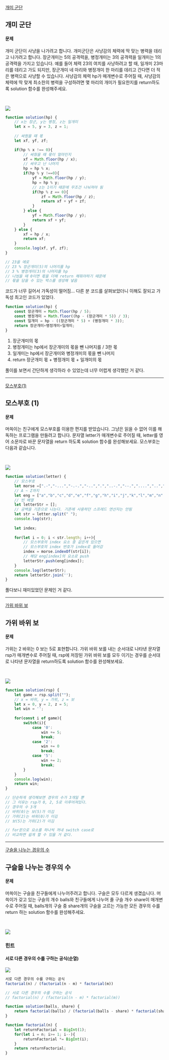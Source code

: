 [개미 군단](https://school.programmers.co.kr/learn/courses/30/lessons/120837)
## 개미 군단
#### 문제
개미 군단이 사냥을 나가려고 합니다. 개미군단은 사냥감의 체력에 딱 맞는 병력을 데리고 나가려고 합니다. 장군개미는 5의 공격력을, 병정개미는 3의 공격력을 일개미는 1의 공격력을 가지고 있습니다. 예를 들어 체력 23의 여치를 사냥하려고 할 때, 일개미 23마리를 데리고 가도 되지만, 장군개미 네 마리와 병정개미 한 마리를 데리고 간다면 더 적은 병력으로 사냥할 수 있습니다. 사냥감의 체력 hp가 매개변수로 주어질 때, 사냥감의 체력에 딱 맞게 최소한의 병력을 구성하려면 몇 마리의 개미가 필요한지를 return하도록 solution 함수를 완성해주세요.

<br/>

![](https://velog.velcdn.com/images/jkang4531/post/4923a19c-ebfe-4d4f-b7bd-30fda713b56b/image.png)

```javascript
function solution(hp) {
  	// x는 장군, y는 병정, z는 일개미
    let x = 5, y = 3, z = 1;
    
  	// 싸웠을 때 몫
    let xf, yf, zf;

    if(hp % x !== 0){
      	// 싸웠을 때 몫이 얼마인지
        xf = Math.floor(hp / x);
      	// 싸우고 난 나머지
        hp = hp % x;
        if(hp % y !==0){
            yf = Math.floor(hp / y);
            hp = hp % y;
          	// z는 1이기 때문에 무조건 나눠져야 됨
            if(hp % z == 0){
                zf = Math.floor(hp / z);
                return xf + yf + zf;
            }
        } else {
            yf = Math.floor(hp / y);
            return xf + yf;
        }
    } else {
        xf = hp / x;
        return xf;
    }
    console.log(xf, yf, zf);
}

// 23을 에로
// 23 % 장군개미(5)의 나머지를 hp
// 3 % 병정개미(3)의 나머지를 hp
// 나눴을 때 0이면 몫을 더해 return 해줘야하기 때문에
// 몫을 담을 수 있는 박스를 생성해 넣음

```
코드가 너무 길어서 가독성이 떨어짐...
다른 분 코드를 살펴보았더니 이해도 잘되고 가독성 최고인 코드가 있었다.

```javascript
function solution(hp) {
    const 장군개미 = Math.floor(hp / 5);
    const 병정개미 = Math.floor((hp - (장군개미 * 5)) / 3);
    const 일개미 = hp - ((장군개미 * 5) + (병정개미 * 3));
    return 장군개미+병정개미+일개미;
}
```
1. 장군개미의 몫
2. 병정개미는 hp에서 장군개미의 몫을 뺀 나머지를 / 3한 몫
3. 일개미는 hp에서 장군개미와 병정개미의 몫을 뺀 나머지
4. return 장군개미 몫 + 병정개미 몫 + 일개미의 몫

풀이를 보면서 간단하게 생각하라 수 있었는데 너무 어렵게 생각했던 거 같다.

---
[모스부호(1)](https://school.programmers.co.kr/learn/courses/30/lessons/120838)
## 모스부호 (1)
#### 문제
머쓱이는 친구에게 모스부호를 이용한 편지를 받았습니다. 그냥은 읽을 수 없어 이를 해독하는 프로그램을 만들려고 합니다. 문자열 letter가 매개변수로 주어질 때, letter를 영어 소문자로 바꾼 문자열을 return 하도록 solution 함수를 완성해보세요.
모스부호는 다음과 같습니다.

<br/>

![](https://velog.velcdn.com/images/jkang4531/post/ba79133c-f7f2-435d-8524-8b9e1c8f7711/image.png)

```javascript
function solution(letter) {
  	// 모스부호
    let morse =[".-","-...","-.-.","-..",".","..-.","--.","....","..",".---","-.-",".-..","--","-.","---",".--.","--.-",".-.","...","-","..-","...-",".--","-..-","-.--","--.."]
    // A ~ Z까지
    let eng = ["a","b","c","d","e","f","g","h","i","j","k","l","m","n","o","p","q","r","s","t","u","v","w","x","y","z"];
  	// 빈 배열
    let letterStr = [];
    // 공백을 기준으로 나눈다. 기존에 사용하던 스프레드 연산자는 안됨
    let str = letter.split(" ");
    console.log(str);
    
    let index;
    
    for(let i = 0; i < str.length; i++){
      	// 모스부호의 index 요소 중 같은게 있으면 
      	// 모스부호의 index 번호가 index로 들어감
        index = morse.indexOf(str[i]);
      	// 해당 eng[index]의 요소로 push
        letterStr.push(eng[index]);
    }
    console.log(letterStr);
    return letterStr.join('');
}
```
풀다보니 재미있었던 문제인 거 같다.

---
[가위 바위 보](https://school.programmers.co.kr/learn/courses/30/lessons/120839)
## 가위 바위 보
#### 문제
가위는 2 바위는 0 보는 5로 표현합니다. 가위 바위 보를 내는 순서대로 나타낸 문자열 rsp가 매개변수로 주어질 때, rsp에 저장된 가위 바위 보를 모두 이기는 경우를 순서대로 나타낸 문자열을 return하도록 solution 함수를 완성해보세요.

<br/>

![](https://velog.velcdn.com/images/jkang4531/post/b35925cb-9077-4318-8539-7bfab22be058/image.png)

```javascript
function solution(rsp) {
    let game = rsp.split("");
    // x = 바위, y = 가위, z = 보
    let x = 0, y = 2, z = 5;
    let win = '';
    
    for(const i of game){
        switch(i){
            case '0':
                win += 5;
                break;
            case '2':
                win += 0
                break;
            case '5':
                win += 2;
                break;
        }
    }
    console.log(win);
    return win;
}

// 단순하게 생각해보면 경우의 수가 3개일 뿐
// 그 이유는 rsp가 0, 2, 5로 이루어져있다.
// 경우의 수 3개
// 바위(0)는 보(5)가 이김
// 가위(2)는 바위(0)가 이김
// 보(5)는 가위(2)가 이김

// for문으로 요소를 하나씩 꺼내 switch case로 
// 비교하면 쉽게 할 수 있을 거 같다.
```
---
[구슬을 나누는 경우의 수](https://school.programmers.co.kr/learn/courses/30/lessons/120840)

## 구슬을 나누는 경우의 수
#### 문제
머쓱이는 구슬을 친구들에게 나누어주려고 합니다. 구슬은 모두 다르게 생겼습니다. 머쓱이가 갖고 있는 구슬의 개수 balls와 친구들에게 나누어 줄 구슬 개수 share이 매개변수로 주어질 때, balls개의 구슬 중 share개의 구슬을 고르는 가능한 모든 경우의 수를 return 하는 solution 함수를 완성해주세요.

<br/>

![](https://velog.velcdn.com/images/jkang4531/post/cb1adbef-8089-45ea-a44f-ea637d01429f/image.png)

### 힌트
#### 서로 다른 경우의 수를 구하는 공식(순열)
![](https://velog.velcdn.com/images/jkang4531/post/9da7e6b2-43b4-4604-aeae-82d7d4e8c46f/image.png)
```javascript
서로 다른 경우의 수를 구하는 공식
factorial(n) / (factorial(n - m) * factorial(m))
```

```javascript
// 서로 다른 경우의 수를 구하는 공식
// factorial(n) / (factorial(n - m) * factorial(m))

function solution(balls, share) {
    return factorial(balls) / (factorial(balls - share) * factorial(share));
}

function factorial(n) {
    let returnFactorial = BigInt(1);
    for(let i = n; i>= 1; i--){
        returnFactorial *= BigInt(i);
    }
    return returnFactorial;
}
```
